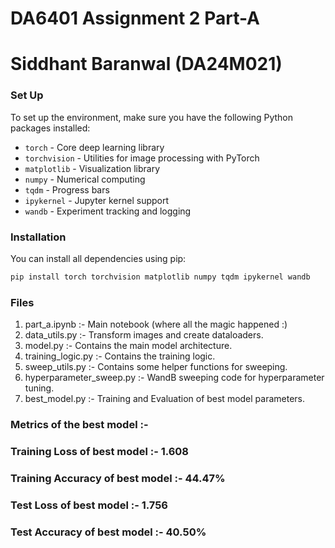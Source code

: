 # DA6401 Assignment 2 Part-A
# Siddhant Baranwal (DA24M021)


### Set Up
To set up the environment, make sure you have the following Python packages installed:

- `torch` - Core deep learning library
- `torchvision` - Utilities for image processing with PyTorch
- `matplotlib` - Visualization library
- `numpy` - Numerical computing
- `tqdm` - Progress bars
- `ipykernel` - Jupyter kernel support
- `wandb` - Experiment tracking and logging

### Installation
You can install all dependencies using pip:

```bash
pip install torch torchvision matplotlib numpy tqdm ipykernel wandb
```

### Files
1. part_a.ipynb :- Main notebook (where all the magic happened :)
2. data_utils.py :- Transform images and create dataloaders.
3. model.py :- Contains the main model architecture.
4. training_logic.py :- Contains the training logic.
5. sweep_utils.py :- Contains some helper functions for sweeping.
6. hyperparameter_sweep.py :- WandB sweeping code for hyperparameter tuning.
7. best_model.py :- Training and Evaluation of best model parameters.

### Metrics of the best model :-
### Training Loss of best model :- 1.608
### Training Accuracy of best model :- 44.47%
### Test Loss of best model :- 1.756
### Test Accuracy of best model :- 40.50%